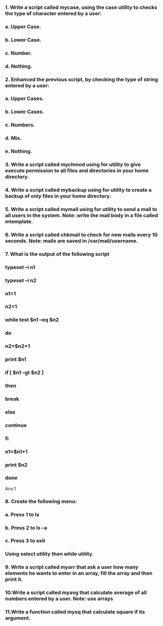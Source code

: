 ### 1. Write a script called mycase, using the case utility to checks the type of character entered by a user:
### a. Upper Case.
### b. Lower Case.
### c. Number.
### d. Nothing.

### 2. Enhanced the previous script, by checking the type of string entered by a user:
### a. Upper Cases.
### b. Lower Cases.
### c. Numbers.
### d. Mix.
### e. Nothing.


### 3. Write a script called mychmod using for utility to give execute permission to all files and directories in your home directory.


### 4. Write a script called mybackup using for utility to create a backup of only files in your home directory.



### 5. Write a script called mymail using for utility to send a mail to all users in the system. Note: write the mail body in a file called mtemplate. 


### 6. Write a script called chkmail to check for new mails every 10 seconds. Note: mails are saved in /var/mail/username.


### 7. What is the output of the following script
### typeset –i n1
### typeset –i n2
### n1=1
### n2=1
### while test $n1 –eq $n2
### do
### n2=$n2+1
### print $n1
### if [ $n1 –gt $n2 ]
### then
### break
### else
### continue
### fi
### n1=$n1+1
### print $n2
### done

Ans:1

### 8. Create the following menu:
### a. Press 1 to ls
### b. Press 2 to ls –a
### c. Press 3 to exit 
### Using select utility then while utility.


### 9. Write a script called myarr that ask a user how many elements he wants to enter in an array, fill the array and then print it.


### 10.Write a script called myavg that calculate average of all numbers entered by a user. Note: use arrays


### 11.Write a function called mysq that calculate square if its argument.
